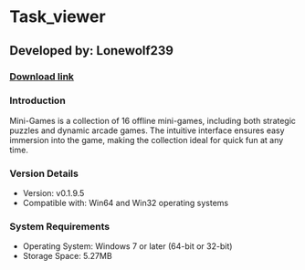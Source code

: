 # **Task_viewer**
## Developed by: **Lonewolf239**
### **[Download link](https://base-escape.ru/downloads/Setup_Mini_Games.exe)**

### Introduction
Mini-Games is a collection of 16 offline mini-games, including both strategic puzzles and dynamic arcade games. The intuitive interface ensures easy immersion into the game, making the collection ideal for quick fun at any time.

### Version Details
- Version: v0.1.9.5
- Compatible with: Win64 and Win32 operating systems

### System Requirements
- Operating System: Windows 7 or later (64-bit or 32-bit)
- Storage Space: 5.27MB
